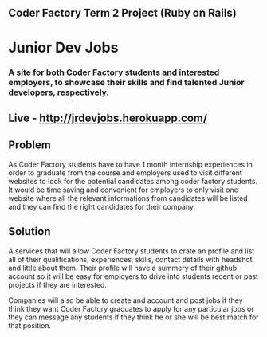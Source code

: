 ## Coder Factory Term 2 Project (Ruby on Rails)
# Junior Dev Jobs
### A site for both Coder Factory students and interested employers, to showcase their skills and find talented Junior developers, respectively.
## Live - http://jrdevjobs.herokuapp.com/

## Problem

As Coder Factory students have to have 1 month internship experiences in order to graduate from the course and employers used to visit different websites to look for the potential candidates among coder factory students. It would be time saving and convenient for employers to only visit one website where all the relevant informations from candidates will be listed and they can find the right candidates for their company.

## Solution

A services that will allow Coder Factory students to crate an profile and list all of their qualifications, experiences, skills, contact details with headshot and little about them. Their profile will have a summery of their github account so it will be easy for employers to drive into students recent or past projects if they are interested. 

Companies will also be able to create and account and post jobs if they think they want Coder Factory graduates to apply for any particular jobs or they can message any students if they think he or she will be best match for that position.
